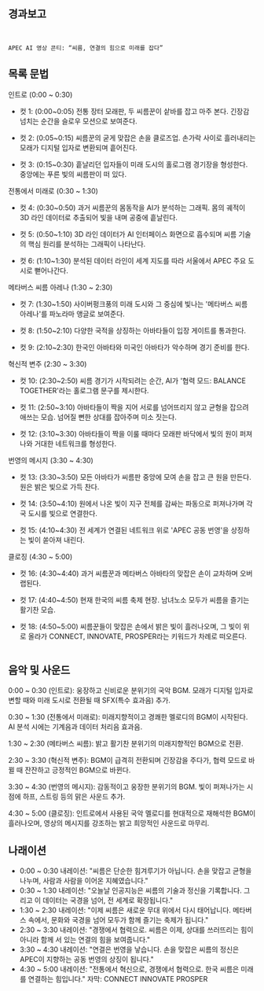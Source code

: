 ## 경과보고
```


APEC AI 영상 콘티: “씨름, 연결의 힘으로 미래를 잡다”
```

## 목록 문법



인트로 (0:00 ~ 0:30)
- 컷 1: (0:00~0:05) 전통 장터 모래판, 두 씨름꾼이 샅바를 잡고 마주 본다. 긴장감 넘치는 순간을 슬로우 모션으로 보여준다.

- 컷 2: (0:05~0:15) 씨름꾼의 굳게 맞잡은 손을 클로즈업. 손가락 사이로 흘러내리는 모래가 디지털 입자로 변환되며 흩어진다.

- 컷 3: (0:15~0:30) 흩날리던 입자들이 미래 도시의 홀로그램 경기장을 형성한다. 중앙에는 푸른 빛의 씨름판이 떠 있다.

전통에서 미래로 (0:30 ~ 1:30)
- 컷 4: (0:30~0:50) 과거 씨름꾼의 몸동작을 AI가 분석하는 그래픽. 몸의 궤적이 3D 라인 데이터로 추출되어 빛을 내며 공중에 흩날린다.

- 컷 5: (0:50~1:10) 3D 라인 데이터가 AI 인터페이스 화면으로 흡수되며 씨름 기술의 핵심 원리를 분석하는 그래픽이 나타난다.

- 컷 6: (1:10~1:30) 분석된 데이터 라인이 세계 지도를 따라 서울에서 APEC 주요 도시로 뻗어나간다.

메타버스 씨름 아레나 (1:30 ~ 2:30)
- 컷 7: (1:30~1:50) 사이버펑크풍의 미래 도시와 그 중심에 빛나는 '메타버스 씨름 아레나'를 파노라마 앵글로 보여준다.

- 컷 8: (1:50~2:10) 다양한 국적을 상징하는 아바타들이 입장 게이트를 통과한다.

- 컷 9: (2:10~2:30) 한국인 아바타와 미국인 아바타가 악수하며 경기 준비를 한다.

혁신적 변주 (2:30 ~ 3:30)
- 컷 10: (2:30~2:50) 씨름 경기가 시작되려는 순간, AI가 '협력 모드: BALANCE TOGETHER'라는 홀로그램 문구를 제시한다.

- 컷 11: (2:50~3:10) 아바타들이 짝을 지어 서로를 넘어뜨리지 않고 균형을 잡으려 애쓰는 모습. 넘어질 뻔한 상대를 잡아주며 미소 짓는다.

- 컷 12: (3:10~3:30) 아바타들이 짝을 이룰 때마다 모래판 바닥에서 빛의 원이 퍼져나와 거대한 네트워크를 형성한다.

번영의 메시지 (3:30 ~ 4:30)
- 컷 13: (3:30~3:50) 모든 아바타가 씨름판 중앙에 모여 손을 잡고 큰 원을 만든다. 원은 밝은 빛으로 가득 찬다.

- 컷 14: (3:50~4:10) 원에서 나온 빛이 지구 전체를 감싸는 파동으로 퍼져나가며 각국 도시를 빛으로 연결한다.

- 컷 15: (4:10~4:30) 전 세계가 연결된 네트워크 위로 'APEC 공동 번영'을 상징하는 빛이 쏟아져 내린다.

클로징 (4:30 ~ 5:00)
- 컷 16: (4:30~4:40) 과거 씨름꾼과 메타버스 아바타의 맞잡은 손이 교차하며 오버랩된다.

- 컷 17: (4:40~4:50) 현재 한국의 씨름 축제 현장. 남녀노소 모두가 씨름을 즐기는 활기찬 모습.

- 컷 18: (4:50~5:00) 씨름꾼들이 맞잡은 손에서 밝은 빛이 흘러나오며, 그 빛이 위로 올라가 CONNECT, INNOVATE, PROSPER라는 키워드가 차례로 떠오른다.
```
```
##  음악 및 사운드
0:00 ~ 0:30 (인트로): 웅장하고 신비로운 분위기의 국악 BGM. 모래가 디지털 입자로 변할 때와 미래 도시로 전환될 때 SFX(특수 효과음) 추가.

0:30 ~ 1:30 (전통에서 미래로): 미래지향적이고 경쾌한 멜로디의 BGM이 시작된다. AI 분석 시에는 기계음과 데이터 처리음 효과음.

1:30 ~ 2:30 (메타버스 씨름): 밝고 활기찬 분위기의 미래지향적인 BGM으로 전환.

2:30 ~ 3:30 (혁신적 변주): BGM이 급격히 전환되며 긴장감을 주다가, 협력 모드로 바뀔 때 잔잔하고 긍정적인 BGM으로 바뀐다.

3:30 ~ 4:30 (번영의 메시지): 감동적이고 웅장한 분위기의 BGM. 빛이 퍼져나가는 시점에 하프, 스트링 등의 맑은 사운드 추가.

4:30 ~ 5:00 (클로징): 인트로에서 사용된 국악 멜로디를 현대적으로 재해석한 BGM이 흘러나오며, 영상의 메시지를 강조하는 밝고 희망적인 사운드로 마무리.

## 나래이션

-  0:00 ~ 0:30	내레이션: "씨름은 단순한 힘겨루기가 아닙니다. 손을 맞잡고 균형을 나누며, 사람과 사람을 이어온 지혜였습니다."
- 0:30 ~ 1:30	내레이션: "오늘날 인공지능은 씨름의 기술과 정신을 기록합니다. 그리고 이 데이터는 국경을 넘어, 전 세계로 확장됩니다."
- 1:30 ~ 2:30	내레이션: "이제 씨름은 새로운 무대 위에서 다시 태어납니다. 메타버스 속에서, 문화와 국경을 넘어 모두가 함께 즐기는 축제가 됩니다."
- 2:30 ~ 3:30	내레이션: "경쟁에서 협력으로. 씨름은 이제, 상대를 쓰러뜨리는 힘이 아니라 함께 서 있는 연결의 힘을 보여줍니다."
- 3:30 ~ 4:30	내레이션: "연결은 번영을 낳습니다. 손을 맞잡은 씨름의 정신은 APEC이 지향하는 공동 번영의 상징이 됩니다."
- 4:30 ~ 5:00	내레이션: "전통에서 혁신으로, 경쟁에서 협력으로. 한국 씨름은 미래를 연결하는 힘입니다." 자막: CONNECT INNOVATE PROSPER
```
